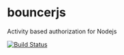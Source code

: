 bouncerjs
=========

Activity based authorization for Nodejs

[![Build Status](https://travis-ci.org/malte-wessel/bouncerjs.svg?branch=master)](https://travis-ci.org/malte-wessel/bouncerjs)
